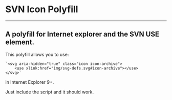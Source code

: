 # SVN Icon Polyfill
---

## A polyfill for Internet explorer and the SVN USE element.

This polyfill allows you to use:

	`<svg aria-hidden="true" class="icon icon-archive">
		<use xlink:href="img/svg-defs.svg#icon-archive"></use>
	</svg>`

in Internet Explorer 9+.

Just include the script and it should work.
